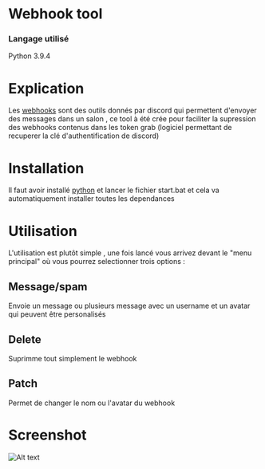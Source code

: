 # Webhook tool
### Langage utilisé 
Python 3.9.4
# Explication
Les [webhooks](https://support.discord.com/hc/fr/articles/228383668-Utiliser-les-Webhooks) sont des outils donnés par discord qui permettent d'envoyer des messages dans un salon , ce tool à été crée pour faciliter la supression des webhooks contenus dans les token grab (logiciel permettant de recuperer la clé d'authentification de discord) 
# Installation
Il faut avoir installé [python](https://www.python.org/downloads/) et lancer le fichier start.bat et cela va automatiquement installer toutes les dependances
# Utilisation
L'utilisation est plutôt simple , une fois lancé vous arrivez devant le "menu principal" où vous pourrez selectionner trois options :
## Message/spam
Envoie un message ou plusieurs message avec un username et un avatar qui peuvent être personalisés 
## Delete
Suprimme tout simplement le webhook
## Patch
Permet de changer le nom ou l'avatar du webhook
# Screenshot
![Alt text](https://zupimages.net/up/21/24/sdfa.png)
